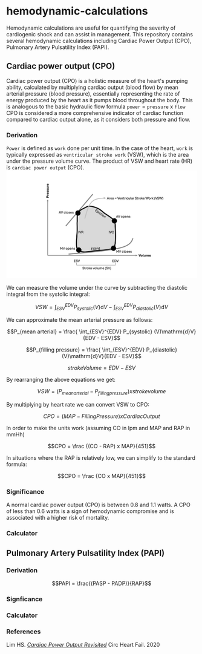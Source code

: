 # hemodynamic-calculations
Hemodynamic calculations are useful for quantifying the severity of cardiogenic shock and can assist in management.
This repository contains several hemodynamic calculations including Cardiac Power Output (CPO), Pulmonary Artery Pulsatility Index (PAPI).

## Cardiac power output (CPO)
Cardiac power output (CPO) is a holistic measure of the heart's pumping ability, calculated by multiplying cardiac output (blood flow) by mean arterial pressure (blood pressure), essentially representing the rate of energy produced by the heart as it pumps blood throughout the body. This is analogous to the basic hydraulic flow formula `power` = `pressure` x `flow` CPO is considered a more comprehensive indicator of cardiac function compared to cardiac output alone, as it considers both pressure and flow.

### Derivation
`Power` is defined as `work` done per unit time. In the case of the heart, `work` is typically expressed as `ventricular stroke work` (VSW), which is the area under the pressure volume curve. The product of VSW and heart rate (HR) is `cardiac power output` (CPO).
![](https://github.com/nickmmark/hemodynamic-calculations/blob/main/cardiac_stroke_work_figure.png)

We can measure the volume under the curve by subtracting the diastolic integral from the systolic integral:
```math
VSW = \int_{ESV}^{EDV} P_{systolic} (V)\mathrm{d}V - \int_{ESV}^{EDV} P_{diastolic} (V)\mathrm{d}V
```
We can approximate the mean arterial pressure as follows:
```math
P_{mean arterial} = \frac{ \int_{ESV}^{EDV} P_{systolic} (V)\mathrm{d}V}{EDV - ESV}
```
```math
P_{filling pressure} = \frac{ \int_{ESV}^{EDV} P_{diastolic} (V)\mathrm{d}V}{EDV - ESV}
```

```math
stroke Volume = EDV - ESV
```
By rearranging the above equations we get:
```math
VSW = (P_{mean arterial} - P_{filling pressure}) x stroke volume
```

By multiplying by heart rate we can convert VSW to CPO:
```math
CPO = (MAP - {Filling Pressure}) x {Cardiac Output}
```

In order to make the units work (assuming CO in lpm and MAP and RAP in mmHh)
```math
CPO = \frac {(CO - RAP) x MAP}{451}
```

In situations where the RAP is relatively low, we can simplify to the standard formula:
```math
CPO = \frac {CO x MAP}{451}
```

### Significance
A normal cardiac power output (CPO) is between 0.8 and 1.1 watts.
A CPO of less than 0.6 watts is a sign of hemodynamic compromise and is associated with a higher risk of mortality.

### Calculator


## Pulmonary Artery Pulsatility Index (PAPI)
### Derivation
```math
PAPI = \frac{(PASP - PADP)}{RAP}
```

### Signficance


### Calculator


### References

Lim HS. _[Cardiac Power Output Revisited](https://doi.org/10.1161/CIRCHEARTFAILURE.120.007393)_ Circ Heart Fail. 2020
